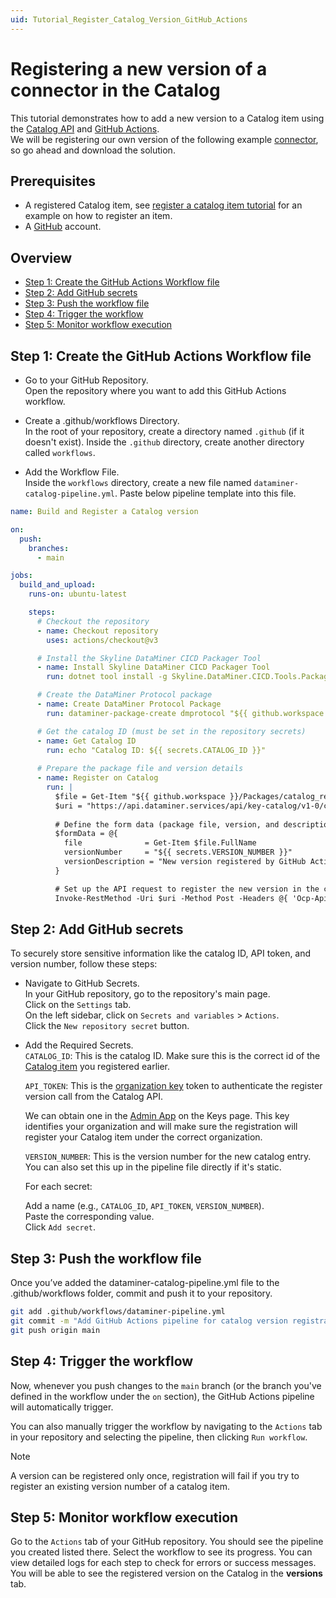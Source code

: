 ```yaml
---
uid: Tutorial_Register_Catalog_Version_GitHub_Actions
---
```


# Registering a new version of a connector in the Catalog

This tutorial demonstrates how to add a new version to a Catalog item using the [Catalog API](xref:Register_Catalog_Item) and [GitHub Actions](https://docs.github.com/en/actions).  
We will be registering our own version of the following example [connector](https://github.com/SkylineCommunications/SLC-C-Example_Rates-Custom), so go ahead and download the solution.

## Prerequisites

- A registered Catalog item, see [register a catalog item tutorial](xref:Tutorial_Register_Catalog_Item) for an example on how to register an item.
- A [GitHub](https://github.com/) account.

## Overview

- [Step 1: Create the GitHub Actions Workflow file](#step-1-create-the-github-actions-workflow-file)
- [Step 2: Add GitHub secrets](#step-2-add-github-secrets)
- [Step 3: Push the workflow file](#step-3-push-the-workflow-file)
- [Step 4: Trigger the workflow](#step-4-trigger-the-workflow)
- [Step 5: Monitor workflow execution](#step-5-monitor-workflow-execution)

## Step 1: Create the GitHub Actions Workflow file

- Go to your GitHub Repository.  
    Open the repository where you want to add this GitHub Actions workflow.

- Create a .github/workflows Directory.  
    In the root of your repository, create a directory named `.github` (if it doesn't exist).
    Inside the `.github` directory, create another directory called `workflows`.

- Add the Workflow File.  
Inside the `workflows` directory, create a new file named `dataminer-catalog-pipeline.yml`.
Paste below pipeline template into this file.

```yaml
name: Build and Register a Catalog version

on:
  push:
    branches:
      - main

jobs:
  build_and_upload:
    runs-on: ubuntu-latest

    steps:
      # Checkout the repository
      - name: Checkout repository
        uses: actions/checkout@v3

      # Install the Skyline DataMiner CICD Packager Tool
      - name: Install Skyline DataMiner CICD Packager Tool
        run: dotnet tool install -g Skyline.DataMiner.CICD.Tools.Packager

      # Create the DataMiner Protocol package
      - name: Create DataMiner Protocol Package
        run: dataminer-package-create dmprotocol "${{ github.workspace }}" --name catalog_registration_tutorial --output "${{ github.workspace }}/Packages"

      # Get the catalog ID (must be set in the repository secrets)
      - name: Get Catalog ID
        run: echo "Catalog ID: ${{ secrets.CATALOG_ID }}"
      
      # Prepare the package file and version details
      - name: Register on Catalog
        run: |
          $file = Get-Item "${{ github.workspace }}/Packages/catalog_registration_tutorial.dmprotocol"
          $uri = "https://api.dataminer.services/api/key-catalog/v1-0/catalog/${{ secrets.CATALOG_ID }}/register/version"
          
          # Define the form data (package file, version, and description)
          $formData = @{
            file              = Get-Item $file.FullName
            versionNumber     = "${{ secrets.VERSION_NUMBER }}"
            versionDescription = "New version registered by GitHub Actions pipeline"
          }

          # Set up the API request to register the new version in the catalog
          Invoke-RestMethod -Uri $uri -Method Post -Headers @{ 'Ocp-Apim-Subscription-Key' = "${{ secrets.API_TOKEN }}" } -Form $formData
```

## Step 2: Add GitHub secrets

To securely store sensitive information like the catalog ID, API token, and version number, follow these steps:

- Navigate to GitHub Secrets.  
    In your GitHub repository, go to the repository's main page.  
    Click on the `Settings` tab.  
    On the left sidebar, click on `Secrets and variables` > `Actions`.  
    Click the `New repository secret` button.


- Add the Required Secrets.  
`CATALOG_ID`: This is the catalog ID. Make sure this is the correct id of the [Catalog item](xref:Tutorial_Register_Catalog_Item) you registered earlier.   

  `API_TOKEN`: This is the [organization key](xref:Managing_DCP_keys#organization-keys) token to authenticate the register version call from the Catalog API.  

  We can obtain one in the [Admin App](https://admin.dataminer.services/) on the Keys page. 
  This key identifies your organization and will make sure the registration will register your Catalog item under the correct organization.  

  `VERSION_NUMBER`: This is the version number for the new catalog entry. You can also set this up in the pipeline file directly if it's static.  

    For each secret:

    Add a name (e.g., `CATALOG_ID`, `API_TOKEN`, `VERSION_NUMBER`).  
    Paste the corresponding value.  
    Click `Add secret`.

## Step 3: Push the workflow file

Once you’ve added the dataminer-catalog-pipeline.yml file to the .github/workflows folder, commit and push it to your repository.

```bash
git add .github/workflows/dataminer-pipeline.yml
git commit -m "Add GitHub Actions pipeline for catalog version registration"
git push origin main
```

## Step 4: Trigger the workflow

Now, whenever you push changes to the `main` branch (or the branch you've defined in the workflow under the `on` section), the GitHub Actions pipeline will automatically trigger.

You can also manually trigger the workflow by navigating to the `Actions` tab in your repository and selecting the pipeline, then clicking `Run workflow`.

> [!NOTE]  
> A version can be registered only once, registration will fail if you try to register an existing version number of a catalog item.

## Step 5: Monitor workflow execution

Go to the `Actions` tab of your GitHub repository.
You should see the pipeline you created listed there.
Select the workflow to see its progress. You can view detailed logs for each step to check for errors or success messages.  
You will be able to see the registered version on the Catalog in the **versions** tab.